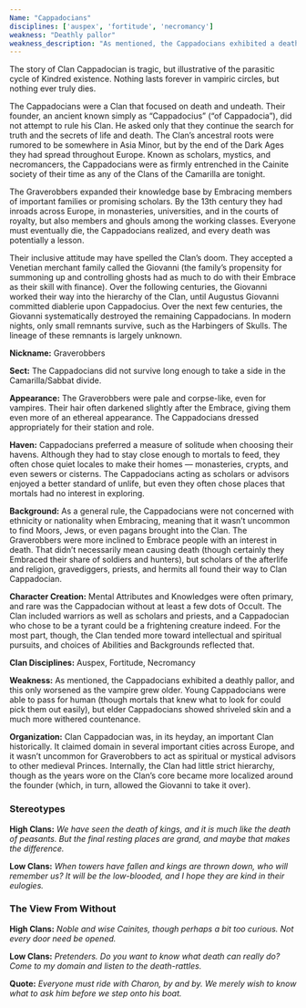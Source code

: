 ```yaml
---
Name: "Cappadocians"
disciplines: ['auspex', 'fortitude', 'necromancy']
weakness: "Deathly pallor"
weakness_description: "As mentioned, the Cappadocians exhibited a deathly pallor, and this only worsened as the vampire grew older. Young Cappadocians were able to pass for human (though mortals that knew what to look for could pick them out easily), but elder Cappadocians showed shriveled skin and a much more withered countenance."
---
```


<p>The story of Clan Cappadocian is tragic, but illustrative of the parasitic cycle of Kindred existence. Nothing lasts forever in vampiric circles, but nothing ever truly dies.</p><p>The Cappadocians were a Clan that focused on death and undeath. Their founder, an ancient known simply as “Cappadocius” (“of Cappadocia”), did not attempt to rule his Clan. He asked only that they continue the search for truth and the secrets of life and death. The Clan’s ancestral roots were rumored to be somewhere in Asia Minor, but by the end of the Dark Ages they had spread throughout Europe. Known as scholars, mystics, and necromancers, the Cappadocians were as firmly entrenched in the Cainite society of their time as any of the Clans of the Camarilla are tonight.</p><p>The Graverobbers expanded their knowledge base by Embracing members of important families or promising scholars. By the 13th century they had inroads across Europe, in monasteries, universities, and in the courts of royalty, but also members and ghouls among the working classes. Everyone must eventually die, the Cappadocians realized, and every death was potentially a lesson.</p><p>Their inclusive attitude may have spelled the Clan’s doom. They accepted a Venetian merchant family called the Giovanni (the family’s propensity for summoning up and controlling ghosts had as much to do with their Embrace as their skill with finance). Over the following centuries, the Giovanni worked their way into the hierarchy of the Clan, until Augustus Giovanni committed diablerie upon Cappadocius. Over the next few centuries, the Giovanni systematically destroyed the remaining Cappadocians. In modern nights, only small remnants survive, such as the Harbingers of Skulls. The lineage of these remnants is largely unknown.</p><p><b>Nickname:</b> Graverobbers</p><p><b>Sect:</b> The Cappadocians did not survive long enough to take a side in the Camarilla/Sabbat divide.</p><p><b>Appearance:</b> The Graverobbers were pale and corpse-like, even for vampires. Their hair often darkened slightly after the Embrace, giving them even more of an ethereal appearance. The Cappadocians dressed appropriately for their station and role.</p><p><b>Haven:</b> Cappadocians preferred a measure of solitude when choosing their havens. Although they had to stay close enough to mortals to feed, they often chose quiet locales to make their homes — monasteries, crypts, and even sewers or cisterns. The Cappadocians acting as scholars or advisors enjoyed a better standard of unlife, but even they often chose places that mortals had no interest in exploring.</p><p><b>Background:</b> As a general rule, the Cappadocians were not concerned with ethnicity or nationality when Embracing, meaning that it wasn’t uncommon to find Moors, Jews, or even pagans brought into the Clan. The Graverobbers were more inclined to Embrace people with an interest in death. That didn’t necessarily mean causing death (though certainly they Embraced their share of soldiers and hunters), but scholars of the afterlife and religion, gravediggers, priests, and hermits all found their way to Clan Cappadocian.</p><p><b>Character Creation:</b> Mental Attributes and Knowledges were often primary, and rare was the Cappadocian without at least a few dots of Occult. The Clan included warriors as well as scholars and priests, and a Cappadocian who chose to be a tyrant could be a frightening creature indeed. For the most part, though, the Clan tended more toward intellectual and spiritual pursuits, and choices of Abilities and Backgrounds reflected that.</p><p><b>Clan Disciplines:</b> Auspex, Fortitude, Necromancy</p><p><b>Weakness:</b> As mentioned, the Cappadocians exhibited a deathly pallor, and this only worsened as the vampire grew older. Young Cappadocians were able to pass for human (though mortals that knew what to look for could pick them out easily), but elder Cappadocians showed shriveled skin and a much more withered countenance.</p><p><b>Organization:</b> Clan Cappadocian was, in its heyday, an important Clan historically. It claimed domain in several important cities across Europe, and it wasn’t uncommon for Graverobbers to act as spiritual or mystical advisors to other medieval Princes. Internally, the Clan had little strict hierarchy, though as the years wore on the Clan’s core became more localized around the founder (which, in turn, allowed the Giovanni to take it over).</p><div class=ttlStereo><h3>Stereotypes</h3><p><b>High Clans:</b> <i>We have seen the death of kings, and it is much like the death of peasants. But the final resting places are grand, and maybe that makes the difference.</i></p><p><b>Low Clans:</b> <i>When towers have fallen and kings are thrown down, who will remember us? It will be the low-blooded, and I hope they are kind in their eulogies.</i></p></div><div class=ttlStereo><h3>The View From Without</h3><p><b>High Clans:</b> <i>Noble and wise Cainites, though perhaps a bit too curious. Not every door need be opened.</i></p><p><b>Low Clans:</b> <i>Pretenders. Do you want to know what death can really do? Come to my domain and listen to the death-rattles.</i></p></div><p class=ttlQuote><b>Quote:</b> <i>Everyone must ride with Charon, by and by. We merely wish to know what to ask him before we step onto his boat.</i></p>